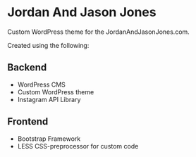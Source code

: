 # Jordan And Jason Jones

Custom WordPress theme for the JordanAndJasonJones.com. 

Created using the following:

## Backend
* WordPress CMS
* Custom WordPress theme
* Instagram API Library

## Frontend
* Bootstrap Framework
* LESS CSS-preprocessor for custom code
